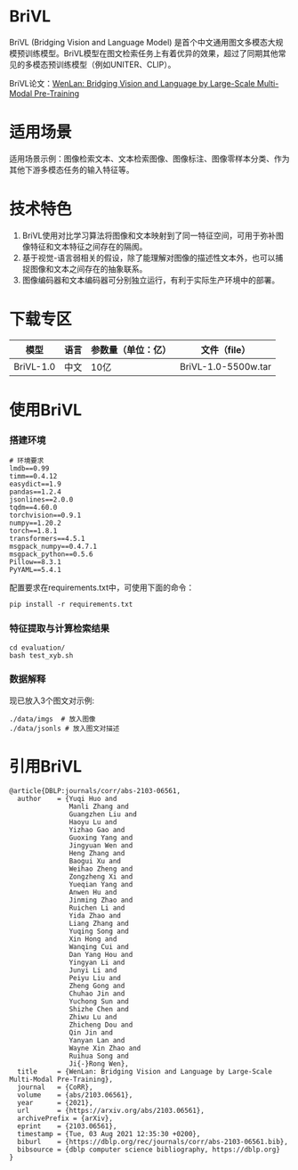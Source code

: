 # BriVL


BriVL (Bridging Vision and Language Model) 是首个中文通用图文多模态大规模预训练模型。BriVL模型在图文检索任务上有着优异的效果，超过了同期其他常见的多模态预训练模型（例如UNITER、CLIP）。

BriVL论文：[WenLan: Bridging Vision and Language by Large-Scale Multi-Modal Pre-Training](https://arxiv.org/abs/2103.06561)


# 适用场景

适用场景示例：图像检索文本、文本检索图像、图像标注、图像零样本分类、作为其他下游多模态任务的输入特征等。

# 技术特色

1. BriVL使用对比学习算法将图像和文本映射到了同一特征空间，可用于弥补图像特征和文本特征之间存在的隔阂。
2. 基于视觉-语言弱相关的假设，除了能理解对图像的描述性文本外，也可以捕捉图像和文本之间存在的抽象联系。
3. 图像编码器和文本编码器可分别独立运行，有利于实际生产环境中的部署。 

# 下载专区


| 模型      | 语言 | 参数量（单位：亿） | 文件（file）                |
| --------- | ---- | ------------------ | --------------------------- |
| BriVL-1.0  | 中文 | 10亿                 | BriVL-1.0-5500w.tar| 



# 使用BriVL

### 搭建环境

```
# 环境要求
lmdb==0.99
timm==0.4.12
easydict==1.9
pandas==1.2.4
jsonlines==2.0.0
tqdm==4.60.0
torchvision==0.9.1
numpy==1.20.2
torch==1.8.1
transformers==4.5.1
msgpack_numpy==0.4.7.1
msgpack_python==0.5.6
Pillow==8.3.1
PyYAML==5.4.1
```

配置要求在requirements.txt中，可使用下面的命令：


```
pip install -r requirements.txt
```


### 特征提取与计算检索结果

```
cd evaluation/
bash test_xyb.sh
```

### 数据解释
现已放入3个图文对示例:

```
./data/imgs  # 放入图像
./data/jsonls # 放入图文对描述
```

# 引用BriVL

```
@article{DBLP:journals/corr/abs-2103-06561,
  author    = {Yuqi Huo and
               Manli Zhang and
               Guangzhen Liu and
               Haoyu Lu and
               Yizhao Gao and
               Guoxing Yang and
               Jingyuan Wen and
               Heng Zhang and
               Baogui Xu and
               Weihao Zheng and
               Zongzheng Xi and
               Yueqian Yang and
               Anwen Hu and
               Jinming Zhao and
               Ruichen Li and
               Yida Zhao and
               Liang Zhang and
               Yuqing Song and
               Xin Hong and
               Wanqing Cui and
               Dan Yang Hou and
               Yingyan Li and
               Junyi Li and
               Peiyu Liu and
               Zheng Gong and
               Chuhao Jin and
               Yuchong Sun and
               Shizhe Chen and
               Zhiwu Lu and
               Zhicheng Dou and
               Qin Jin and
               Yanyan Lan and
               Wayne Xin Zhao and
               Ruihua Song and
               Ji{-}Rong Wen},
  title     = {WenLan: Bridging Vision and Language by Large-Scale Multi-Modal Pre-Training},
  journal   = {CoRR},
  volume    = {abs/2103.06561},
  year      = {2021},
  url       = {https://arxiv.org/abs/2103.06561},
  archivePrefix = {arXiv},
  eprint    = {2103.06561},
  timestamp = {Tue, 03 Aug 2021 12:35:30 +0200},
  biburl    = {https://dblp.org/rec/journals/corr/abs-2103-06561.bib},
  bibsource = {dblp computer science bibliography, https://dblp.org}
}
```



